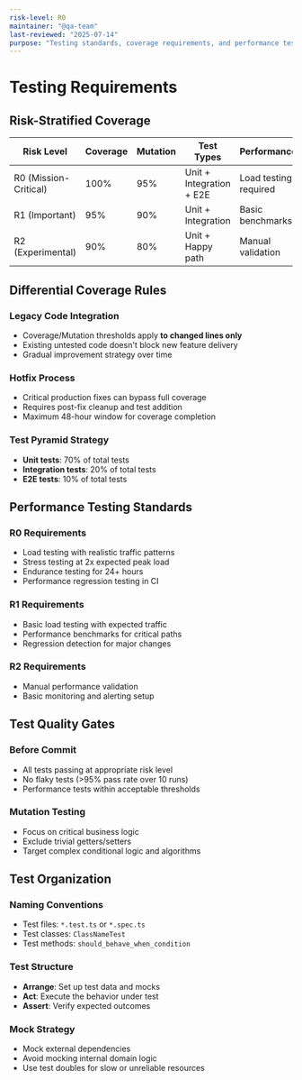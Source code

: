 ```yaml
---
risk-level: R0
maintainer: "@qa-team"
last-reviewed: "2025-07-14"
purpose: "Testing standards, coverage requirements, and performance testing procedures"
---
```


# Testing Requirements

## Risk-Stratified Coverage

| Risk Level            | Coverage | Mutation | Test Types               | Performance           |
| --------------------- | -------- | -------- | ------------------------ | --------------------- |
| R0 (Mission-Critical) | 100%     | 95%      | Unit + Integration + E2E | Load testing required |
| R1 (Important)        | 95%      | 90%      | Unit + Integration       | Basic benchmarks      |
| R2 (Experimental)     | 90%      | 80%      | Unit + Happy path        | Manual validation     |

## Differential Coverage Rules

### Legacy Code Integration

- Coverage/Mutation thresholds apply **to changed lines only**
- Existing untested code doesn't block new feature delivery
- Gradual improvement strategy over time

### Hotfix Process

- Critical production fixes can bypass full coverage
- Requires post-fix cleanup and test addition
- Maximum 48-hour window for coverage completion

### Test Pyramid Strategy

- **Unit tests**: 70% of total tests
- **Integration tests**: 20% of total tests
- **E2E tests**: 10% of total tests

## Performance Testing Standards

### R0 Requirements

- Load testing with realistic traffic patterns
- Stress testing at 2x expected peak load
- Endurance testing for 24+ hours
- Performance regression testing in CI

### R1 Requirements

- Basic load testing with expected traffic
- Performance benchmarks for critical paths
- Regression detection for major changes

### R2 Requirements

- Manual performance validation
- Basic monitoring and alerting setup

## Test Quality Gates

### Before Commit

- All tests passing at appropriate risk level
- No flaky tests (>95% pass rate over 10 runs)
- Performance tests within acceptable thresholds

### Mutation Testing

- Focus on critical business logic
- Exclude trivial getters/setters
- Target complex conditional logic and algorithms

## Test Organization

### Naming Conventions

- Test files: `*.test.ts` or `*.spec.ts`
- Test classes: `ClassNameTest`
- Test methods: `should_behave_when_condition`

### Test Structure

- **Arrange**: Set up test data and mocks
- **Act**: Execute the behavior under test
- **Assert**: Verify expected outcomes

### Mock Strategy

- Mock external dependencies
- Avoid mocking internal domain logic
- Use test doubles for slow or unreliable resources
